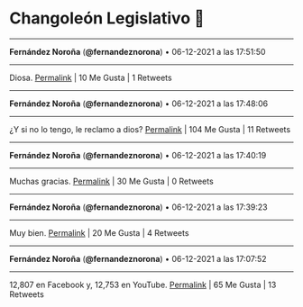 # Changoleón Legislativo 🙈
*****
**Fernández Noroña** (**@fernandeznorona**) • 06-12-2021 a las 17:51:50
*****
Diosa.
[Permalink](https://twitter.com/fernandeznorona/status/1468035492407087111) | 10 Me Gusta | 1 Retweets
*****
**Fernández Noroña** (**@fernandeznorona**) • 06-12-2021 a las 17:48:06
*****
¿Y si no lo tengo, le reclamo a dios?
[Permalink](https://twitter.com/fernandeznorona/status/1468034550966239242) | 104 Me Gusta | 11 Retweets
*****
**Fernández Noroña** (**@fernandeznorona**) • 06-12-2021 a las 17:40:19
*****
Muchas gracias.
[Permalink](https://twitter.com/fernandeznorona/status/1468032592427556866) | 30 Me Gusta | 0 Retweets
*****
**Fernández Noroña** (**@fernandeznorona**) • 06-12-2021 a las 17:39:23
*****
Muy bien.
[Permalink](https://twitter.com/fernandeznorona/status/1468032356783120389) | 20 Me Gusta | 4 Retweets
*****
**Fernández Noroña** (**@fernandeznorona**) • 06-12-2021 a las 17:07:52
*****
12,807 en Facebook y, 12,753 en YouTube.
[Permalink](https://twitter.com/fernandeznorona/status/1468024426419699723) | 65 Me Gusta | 13 Retweets